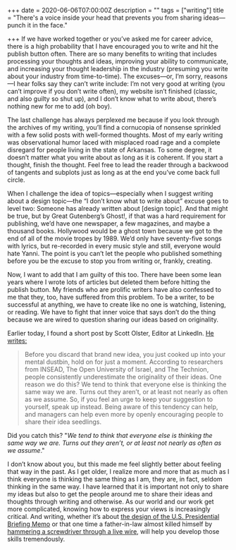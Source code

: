 +++
date = 2020-06-06T07:00:00Z
description = ""
tags = ["writing"]
title = "There's a voice inside your head that prevents you from sharing ideas—punch it in the face."

+++
If we have worked together or you’ve asked me for career advice, there is a high probability that I have encouraged you to write and hit the publish button often. There are so many benefits to writing that includes processing your thoughts and ideas, improving your ability to communicate, and increasing your thought leadership in the industry (presuming you write about your industry from time-to-time). The excuses—or, I’m sorry, reasons—I hear folks say they can’t write include: I’m not very good at writing (you can’t improve if you don’t write often), my website isn’t finished (classic, and also guilty so shut up), and I don’t know what to write about, there’s nothing new for me to add (oh boy).

The last challenge has always perplexed me because if you look through the archives of my writing, you’ll find a cornucopia of nonsense sprinkled with a few solid posts with well-formed thoughts. Most of my early writing was observational humor laced with misplaced road rage and a complete disregard for people living in the state of Arkansas. To some degree, it doesn’t matter what you write about as long as it is coherent. If you start a thought, finish the thought. Feel free to lead the reader through a backwood of tangents and subplots just as long as at the end you’ve come back full circle.

When I challenge the idea of topics—especially when I suggest writing about a design topic—the “I don’t know what to write about” excuse goes to level two: Someone has already written about \[design topic\]. And that might be true, but by Great Gutenberg’s Ghost!, if that was a hard requirement for publishing, we’d have one newspaper, a few magazines, and maybe a thousand books. Hollywood would be a ghost town because we got to the end of all of the movie tropes by 1989. We’d only have seventy-five songs with lyrics, but re-recorded in every music style and still, everyone would hate Yanni. The point is you can’t let the people who published something before you be the excuse to stop you from writing or, frankly, creating.

Now, I want to add that I am guilty of this too. There have been some lean years where I wrote lots of articles but deleted them before hitting the publish button. My friends who are prolific writers have also confessed to me that they, too, have suffered from this problem. To be a writer, to be successful at anything, we have to create like no one is watching, listening, or reading. We have to fight that inner voice that says don’t do the thing because we are wired to question sharing our ideas based on originality.

Earlier today, I found a short post by Scott Olster, Editor at LinkedIn. [He writes:](https://www.linkedin.com/feed/news/your-ideas-are-better-than-you-think-4865508/ "Your ideas are better than you think")

> Before you discard that brand new idea, you just cooked up into your mental dustbin, hold on for just a moment. According to researchers from INSEAD, The Open University of Israel, and The Technion, people consistently underestimate the originality of their ideas. One reason we do this? We tend to think that everyone else is thinking the same way we are. Turns out they aren’t, or at least not nearly as often as we assume. So, if you feel an urge to keep your suggestion to yourself, speak up instead. Being aware of this tendency can help, and managers can help even more by openly encouraging people to share their idea seedlings.

Did you catch this? "_We tend to think that everyone else is thinking the same way we are. Turns out they aren’t, or at least not nearly as often as we assume_."

I don’t know about you, but this made me feel slightly better about feeling that way in the past. As I get older, I realize more and more that as much as I think everyone is thinking the same thing as I am, they are, in fact, seldom thinking in the same way. I have learned that it is important not only to share my ideas but also to get the people around me to share their ideas and thoughts through writing and otherwise. As our world and our work get more complicated, knowing how to express your views is increasingly critical. And writing, whether it’s about [the design of the U.S. Presidential Briefing Memo](https://airbagindustries.com/a-better-tighty-whitey/ "Hi Dubya!") or that one time a father-in-law almost killed himself by [hammering a screwdriver through a live wire](https://airbagindustries.com/repair/ "Ben's Revenge"), will help you develop those skills tremendously.